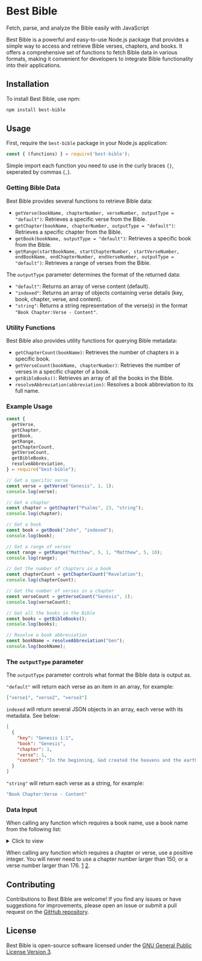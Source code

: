 # Best Bible

Fetch, parse, and analyze the Bible easily with JavaScript

Best Bible is a powerful and easy-to-use Node.js package that provides a simple way to access and retrieve Bible verses, chapters, and books. It offers a comprehensive set of functions to fetch Bible data in various formats, making it convenient for developers to integrate Bible functionality into their applications.

## Installation

To install Best Bible, use npm:

```bash
npm install best-bible
```

## Usage

First, require the `best-bible` package in your Node.js application:

```javascript
const { (functions) } = require('best-bible');
```

Simple import each function you need to use in the curly braces `{}`, seperated by commas (`,`).

### Getting Bible Data

Best Bible provides several functions to retrieve Bible data:

- `getVerse(bookName, chapterNumber, verseNumber, outputType = "default")`: Retrieves a specific verse from the Bible.
- `getChapter(bookName, chapterNumber, outputType = "default")`: Retrieves a specific chapter from the Bible.
- `getBook(bookName, outputType = "default")`: Retrieves a specific book from the Bible.
- `getRange(startBookName, startChapterNumber, startVerseNumber, endBookName, endChapterNumber, endVerseNumber, outputType = "default")`: Retrieves a range of verses from the Bible.

The `outputType` parameter determines the format of the returned data:

- `"default"`: Returns an array of verse content (default).
- `"indexed"`: Returns an array of objects containing verse details (key, book, chapter, verse, and content).
- `"string"`: Returns a string representation of the verse(s) in the format `"Book Chapter:Verse - Content"`.

### Utility Functions

Best Bible also provides utility functions for querying Bible metadata:

- `getChapterCount(bookName)`: Retrieves the number of chapters in a specific book.
- `getVerseCount(bookName, chapterNumber)`: Retrieves the number of verses in a specific chapter of a book.
- `getBibleBooks()`: Retrieves an array of all the books in the Bible.
- `resolveAbbreviation(abbreviation)`: Resolves a book abbreviation to its full name.

### Example Usage

```javascript
const {
  getVerse,
  getChapter,
  getBook,
  getRange,
  getChapterCount,
  getVerseCount,
  getBibleBooks,
  resolveAbbreviation,
} = require("best-bible");

// Get a specific verse
const verse = getVerse("Genesis", 1, 1);
console.log(verse);

// Get a chapter
const chapter = getChapter("Psalms", 23, "string");
console.log(chapter);

// Get a book
const book = getBook("John", "indexed");
console.log(book);

// Get a range of verses
const range = getRange("Matthew", 5, 1, "Matthew", 5, 10);
console.log(range);

// Get the number of chapters in a book
const chapterCount = getChapterCount("Revelation");
console.log(chapterCount);

// Get the number of verses in a chapter
const verseCount = getVerseCount("Genesis", 1);
console.log(verseCount);

// Get all the books in the Bible
const books = getBibleBooks();
console.log(books);

// Resolve a book abbreviation
const bookName = resolveAbbreviation("Gen");
console.log(bookName);
```

### The `outputType` parameter

The `outputType` parameter controls what format the Bible data is output as.

`"default"` will return each verse as an item in an array, for example:

```json
["verse1", "verse2", "verse3"]
```

`indexed` will return several JSON objects in an array, each verse with its metadata. See below:

```json
[
  {
    "key": "Genesis 1:1",
    "book": "Genesis",
    "chapter": 1,
    "verse": 1,
    "content": "In the beginning, God created the heavens and the earth."
  }
]
```

`"string"` will return each verse as a string, for example:

```yml
"Book Chapter:Verse - Content"
```

### Data Input

When calling any function which requires a book name, use a book name from the following list:

<details>
<summary>Click to view</summary>

```json
[
  "Genesis",
  "Exodus",
  "Leviticus",
  "Numbers",
  "Deuteronomy",
  "Joshua",
  "Judges",
  "Ruth",
  "1 Samuel",
  "2 Samuel",
  "1 Kings",
  "2 Kings",
  "1 Chronicles",
  "2 Chronicles",
  "Ezra",
  "Nehemiah",
  "Esther",
  "Job",
  "Psalms",
  "Proverbs",
  "Ecclesiastes",
  "Isaiah",
  "Jeremiah",
  "Lamentations",
  "Ezekiel",
  "Daniel",
  "Hosea",
  "Joel",
  "Amos",
  "Obadiah",
  "Jonah",
  "Micah",
  "Nahum",
  "Habakkuk",
  "Zephaniah",
  "Haggai",
  "Zechariah",
  "Malachi",
  "Matthew",
  "Mark",
  "Luke",
  "John",
  "Acts",
  "Romans",
  "1 Corinthians",
  "2 Corinthians",
  "Galatians",
  "Ephesians",
  "Philippians",
  "Colossians",
  "1 Thessalonians",
  "2 Thessalonians",
  "1 Timothy",
  "2 Timothy",
  "Titus",
  "Philemon",
  "Hebrews",
  "James",
  "1 Peter",
  "2 Peter",
  "1 John",
  "2 John",
  "3 John",
  "Jude",
  "Revelation"
]
```

</details>

When calling any function which requires a chapter or verse, use a positive integer. You will never need to use a chapter number larger than 150, or a verse number larger than 176. [1](https://www.biblegateway.com/passage/?search=Psalms+150&version=KJV) [2](https://www.biblegateway.com/passage/?search=Psalms+119&version=KJV).

## Contributing

Contributions to Best Bible are welcome! If you find any issues or have suggestions for improvements, please open an issue or submit a pull request on the [GitHub repository](https://github.com/The-Best-Codes/best-bible).

## License

Best Bible is open-source software licensed under the [GNU General Public License Version 3](https://www.gnu.org/licenses/gpl-3.0.en.html).
